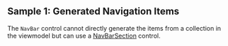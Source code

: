 ## Sample 1: Generated Navigation Items

The `NavBar` control cannot directly generate the items from a collection in the viewmodel but can use a [NavBarSection](~/controls/bootstrap5/NavBarSection) control.
